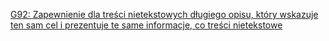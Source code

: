 [G92: Zapewnienie dla treści nietekstowych długiego opisu, który wskazuje ten sam cel i prezentuje te same informacje, co treści nietekstowe](https://www.w3.org/WAI/WCAG22/Techniques/general/G92)